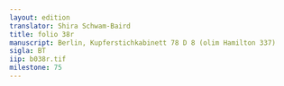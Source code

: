 ```yaml
---
layout: edition
translator: Shira Schwam-Baird
title: folio 38r
manuscript: Berlin, Kupferstichkabinett 78 D 8 (olim Hamilton 337)
sigla: BT
iip: b038r.tif
milestone: 75
---
```

